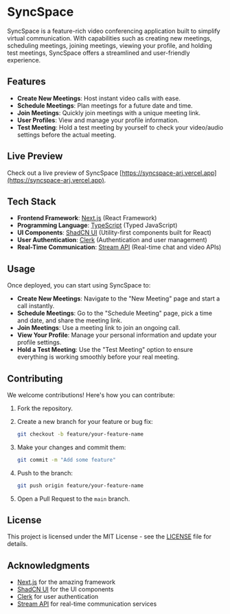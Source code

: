 # SyncSpace

SyncSpace is a feature-rich video conferencing application built to simplify virtual communication. With capabilities such as creating new meetings, scheduling meetings, joining meetings, viewing your profile, and holding test meetings, SyncSpace offers a streamlined and user-friendly experience.

## Features

- **Create New Meetings**: Host instant video calls with ease.
- **Schedule Meetings**: Plan meetings for a future date and time.
- **Join Meetings**: Quickly join meetings with a unique meeting link.
- **User Profiles**: View and manage your profile information.
- **Test Meeting**: Hold a test meeting by yourself to check your video/audio settings before the actual meeting.

## Live Preview

Check out a live preview of SyncSpace [https://syncspace-arj.vercel.app](https://syncspace-arj.vercel.app).

## Tech Stack

- **Frontend Framework**: [Next.js](https://nextjs.org/) (React Framework)
- **Programming Language**: [TypeScript](https://www.typescriptlang.org/) (Typed JavaScript)
- **UI Components**: [ShadCN UI](https://shadcn.dev/) (Utility-first components built for React)
- **User Authentication**: [Clerk](https://clerk.dev/) (Authentication and user management)
- **Real-Time Communication**: [Stream API](https://getstream.io/) (Real-time chat and video APIs)

## Usage

Once deployed, you can start using SyncSpace to:

- **Create New Meetings**: Navigate to the "New Meeting" page and start a call instantly.
- **Schedule Meetings**: Go to the "Schedule Meeting" page, pick a time and date, and share the meeting link.
- **Join Meetings**: Use a meeting link to join an ongoing call.
- **View Your Profile**: Manage your personal information and update your profile settings.
- **Hold a Test Meeting**: Use the "Test Meeting" option to ensure everything is working smoothly before your real meeting.

## Contributing

We welcome contributions! Here's how you can contribute:

1. Fork the repository.
2. Create a new branch for your feature or bug fix:
   
    ```bash
    git checkout -b feature/your-feature-name
    ```

3. Make your changes and commit them:

    ```bash
    git commit -m "Add some feature"
    ```

4. Push to the branch:

    ```bash
    git push origin feature/your-feature-name
    ```

5. Open a Pull Request to the `main` branch.

## License

This project is licensed under the MIT License - see the [LICENSE](LICENSE) file for details.

## Acknowledgments

- [Next.js](https://nextjs.org/) for the amazing framework
- [ShadCN UI](https://shadcn.dev/) for the UI components
- [Clerk](https://clerk.dev/) for user authentication
- [Stream API](https://getstream.io/) for real-time communication services
